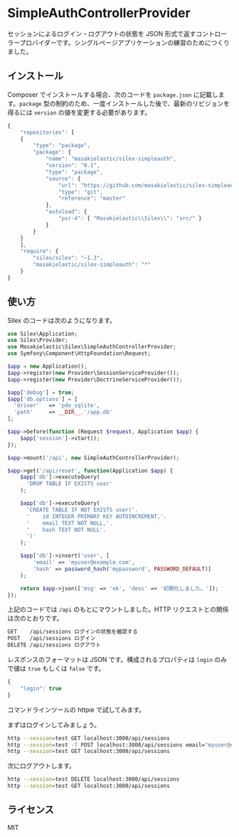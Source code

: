 SimpleAuthControllerProvider
============================

セッションによるログイン・ログアウトの状態を JSON 形式で返すコントローラープロバイダーです。シングルページアプリケーションの練習のためにつくりました。

インストール
----------

Composer でインストールする場合、次のコードを `package.json` に記載します。`package` 型の制約のため、一度インストールした後で、最新のリビジョンを得るには `version` の値を変更する必要があります。

```javascript
{
    "repositories": [
    {
        "type": "package",
        "package": {
            "name": "masakielastic/silex-simpleauth",
            "version": "0.1",
            "type": "package",
            "source": {
                "url": "https://github.com/masakielastic/silex-simpleauth.git",
                "type": "git",
                "reference": "master"
            },
            "autoload": {
                "psr-4": { "Masakielastic\\Silex\\": "src/" }
            }
        }
    }
    ],
    "require": {
        "silex/silex": "~1.3",
        "masakielastic/silex-simpleauth": "*"
    }
}
```


使い方
-----

Silex のコードは次のようになります。

```php
use Silex\Application;
use Silex\Provider;
use Masakielastic\Silex\SimpleAuthControllerProvider;
use Symfony\Component\HttpFoundation\Request;

$app = new Application();
$app->register(new Provider\SessionServiceProvider());
$app->register(new Provider\DoctrineServiceProvider());

$app['debug'] = true;
$app['db.options'] = [
  'driver'   => 'pdo_sqlite',
  'path'     => __DIR__.'/app.db'
];

$app->before(function (Request $request, Application $app) {
    $app['session']->start();
});

$app->mount('/api', new SimpleAuthControllerProvider);

$app->get('/api/reset', function(Application $app) {
    $app['db']->executeQuery(
      'DROP TABLE IF EXISTS user'
    );

    $app['db']->executeQuery(
      'CREATE TABLE IF NOT EXISTS user('.
      '    id INTEGER PRIMARY KEY AUTOINCREMENT,'.
      '    email TEXT NOT NULL,'.
      '    hash TEXT NOT NULL'.
      ')'
    );

    $app['db']->insert('user', [
        'email' => 'myuser@example.com',
        'hash' => password_hash('mypassword', PASSWORD_DEFAULT)]
    );

    return $app->json(['msg' => 'ok', 'desc' => '初期化しました。']);
});
```

上記のコードでは `/api` のもとにマウントしました。HTTP リクエストとの関係は次のとおりです。

```bash
GET    /api/sessions ログインの状態を確認する
POST   /api/sessions ログイン
DELETE /api/sessions ログアウト
```

レスポンスのフォーマットは JSON です。構成されるプロパティは `login` のみで値は `true` もしくは `false` です。

```javascript
{
    "login": true
}
```

コマンドラインツールの httpie で試してみます。

まずはログインしてみましょう。

```bash
http --session=test GET localhost:3000/api/sessions
http --session=test -f POST localhost:3000/api/sessions email="myuser@example.com" password="mypassword"
http --session=test GET localhost:3000/api/sessions
```

次にログアウトします。

```bash
http --session=test DELETE localhost:3000/api/sessions
http --session=test GET localhost:3000/api/sessions
```

ライセンス
--------

MIT
